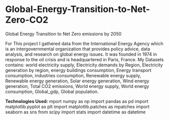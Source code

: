 # Global-Energy-Transition-to-Net-Zero-CO2
Global Energy Transition to Net Zero emissions by 2050 

For This project I gathered data from the International Energy Agency which is an intergovernmental organization that provides policy advice, data analysis, and research on global energy issues. It was founded in 1974 in response to the oil crisis and is headquartered in Paris, France.
My Datasets contains: world electricity supply, Electricity demands by Region, Electricity generation by region, energy buildings consumption, Energy transport consumption, industries consumption, Renewable energy supply, Renewable energy generation, Solar energy generation, Wind energy generation, Total CO2 emissions, World energy supply, World energy consumption, Global_gdp, Global population.

**Technologies Used:**
mport numpy as np
import pandas as pd
import matplotlib.pyplot as plt
import matplotlib.patches as mpatches 
import seaborn as sns
from scipy import stats
import datetime as datetime


